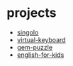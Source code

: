 # projects

* [singolo](https://timofeishpak.github.io/singolo)
* [virtual-keyboard](https://stupefied-elion-09d646.netlify.app/)
* [gem-puzzle](https://timofeishpak.github.io/gem-puzzle)
* [english-for-kids](https://timofeishpak.github.io/english-for-kids)
